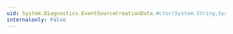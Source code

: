 ```yaml
---
uid: System.Diagnostics.EventSourceCreationData.#ctor(System.String,System.String)
internalonly: False
---
```

